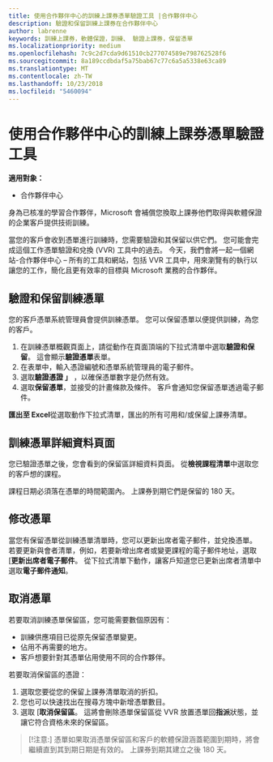 ```yaml
---
title: 使用合作夥伴中心的訓練上課券憑單驗證工具 |合作夥伴中心
description: 驗證和保留訓練上課券在合作夥伴中心
author: labrenne
keywords: 訓練上課券，軟體保證，訓練、 驗證上課券，保留憑單
ms.localizationpriority: medium
ms.openlocfilehash: 7c9c2d7cda9d61510cb277074589e798762528f6
ms.sourcegitcommit: 8a189ccdbdaf5a75bab67c77c6a5a5338e63ca89
ms.translationtype: MT
ms.contentlocale: zh-TW
ms.lasthandoff: 10/23/2018
ms.locfileid: "5460094"
---
```

# <a name="use-the-voucher-validation-tool-in-partner-center-for-training-vouchers"></a>使用合作夥伴中心的訓練上課券憑單驗證工具

**適用對象：**

- 合作夥伴中心

身為已核准的學習合作夥伴，Microsoft 會補償您換取上課券他們取得與軟體保證的企業客戶提供技術訓練。 

當您的客戶會收到憑單進行訓練時，您需要驗證和其保留以供它們。 您可能會完成這個工作憑單驗證和兌換 (VVR) 工具中的過去。 今天，我們會將一起一個網站-合作夥伴中心 – 所有的工具和網站，包括 VVR 工具中，用來瀏覽有的執行以讓您的工作，簡化且更有效率的目標與 Microsoft 業務的合作夥伴。

## <a name="validate-and-reserve-a-training-voucher"></a>驗證和保留訓練憑單

您的客戶憑單系統管理員會提供訓練憑單。 您可以保留憑單以便提供訓練，為您的客戶。

1.  在訓練憑單概觀頁面上，請從動作在頁面頂端的下拉式清單中選取**驗證和保留**。 這會顯示**驗證憑單**表單。
2.  在表單中，輸入憑證編號和憑單系統管理員的電子郵件。
3.  選取**驗證憑證 」** ，以確保憑單數字是仍然有效。 
4.  選取**保留憑單**，並接受的計畫條款及條件。 客戶會通知您保留憑單透過電子郵件。

**匯出至 Excel**從選取動作下拉式清單，匯出的所有可用和/或保留上課券清單。

## <a name="training-voucher-details-page"></a>訓練憑單詳細資料頁面

您已驗證憑單之後，您會看到的保留區詳細資料頁面。 從**檢視課程清單**中選取您的客戶想的課程。 

課程日期必須落在憑單的時間範圍內。 上課券到期它們是保留的 180 天。

## <a name="modify-a-voucher"></a>修改憑單

當您有保留憑單從訓練憑單清單時，您可以更新出席者電子郵件，並兌換憑單。 若要更新與會者清單，例如，若要新增出席者或變更課程的電子郵件地址，選取 [**更新出席者電子郵件**。 從下拉式清單下動作，讓客戶知道您已更新出席者清單中選取**電子郵件通知**。 

## <a name="cancel-a-voucher"></a>取消憑單 

若要取消訓練憑單保留區，您可能需要數個原因有： 
- 訓練供應項目已從原先保留憑單變更。
- 佔用不再需要的地方。
- 客戶想要針對其憑單佔用使用不同的合作夥伴。

若要取消保留區的憑證：

1.  選取您要從您的保留上課券清單取消的折扣。
2.  您也可以快速找出在搜尋方塊中新增憑單數目。
3.  選取 [**取消保留區**。 這將會刪除憑單保留區從 VVR 放置憑單回**指派**狀態，並讓它符合資格未來的保留區。

>[!注意:] 憑單如果取消憑單保留區和客戶的軟體保證涵蓋範圍到期時，將會繼續直到其到期日期是有效的。 上課券到期其建立之後 180 天。


